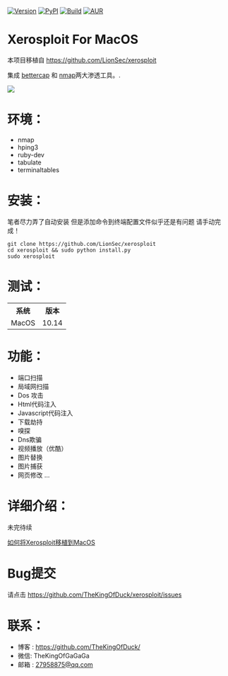 
[![Version](https://img.shields.io/badge/Xerosploit-Version_1.0-brightgreen.svg?maxAge=259200)]()
[![PyPI](https://img.shields.io/badge/Python-2.7-blue.svg)]()
[![Build](https://img.shields.io/badge/Supported_OS-MacOS-orange.svg)]()
[![AUR](https://img.shields.io/aur/license/yaourt.svg)]()

Xerosploit For MacOS
=
本项目移植自 https://github.com/LionSec/xerosploit


集成 <a href="https://www.bettercap.org"> bettercap</a> 和 <a href="https://www.bettercap.org"> nmap</a>两大渗透工具。.

![](http://www.gzdata.net.cn/2017/screenshot.jpg)


环境：
=

- nmap 
- hping3 
- ruby-dev 
- tabulate 
- terminaltables


安装：
=
笔者尽力弄了自动安装 但是添加命令到终端配置文件似乎还是有问题 请手动完成！

    git clone https://github.com/LionSec/xerosploit
    cd xerosploit && sudo python install.py
    sudo xerosploit


测试：
=

<table>
    <tr>
        <th>系统</th>
        <th>版本</th>
    </tr>
    <tr>
        <td>MacOS</td>
        <td> 10.14 </td>
    </tr>
</table>


功能：
=
- 端口扫描
- 局域网扫描
- Dos 攻击
- Html代码注入
- Javascript代码注入
- 下载劫持
- 嗅探
- Dns欺骗
- 视频播放（优酷）
- 图片替换
- 图片捕获
- 网页修改 ...

详细介绍：
=
未完待续


[如何将Xerosploit移植到MacOS](https://xz.aliyun.com/t/3897)

Bug提交
=

请点击 https://github.com/TheKingOfDuck/xerosploit/issues



联系：
=
- 博客 : https://github.com/TheKingOfDuck/
- 微信: TheKingOfGaGaGa
- 邮箱 : 27958875@qq.com
